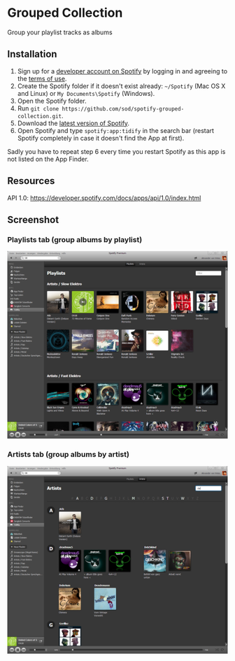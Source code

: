 # Grouped Collection

Group your playlist tracks as albums

## Installation

 1. Sign up for a [developer account on Spotify](https://developer.spotify.com/technologies/apps/#developer) by logging in and agreeing to the [terms of use](https://developer.spotify.com/technologies/apps/terms-of-use/).
 2. Create the Spotify folder if it doesn't exist already: `~/Spotify` (Mac OS X and Linux) or `My Documents\Spotify` (Windows).
 3. Open the Spotify folder.
 4. Run `git clone https://github.com/sod/spotify-grouped-collection.git`.
 5. Download the [latest version of Spotify](http://spotify.com/download).
 6. Open Spotify and type `spotify:app:tidify` in the search bar (restart Spotify completely in case it doesn't find the App at first).

Sadly you have to repeat step 6 every time you restart Spotify as this app is not listed on the App Finder.

## Resources

API 1.0: https://developer.spotify.com/docs/apps/api/1.0/index.html

## Screenshot

### Playlists tab (group albums by playlist)

![Screenshot](doc/screenshot-playlists.png)

### Artists tab (group albums by artist)

![Screenshot](doc/screenshot-artists.png)

